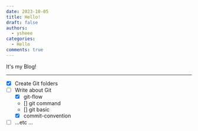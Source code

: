 ```yaml
---
date: 2023-10-05
title: Hello!
draft: false 
authors:
  - ysheee
categories:
  - Hello
comments: true
---
```

It's my Blog!

---
<!-- more -->


- [x] Create Git folders
- [ ] Write about Git
    * [x] git-flow
    * [] git command
    * [] git basic
    * [x] commit-convention
- [ ] ...etc
...
